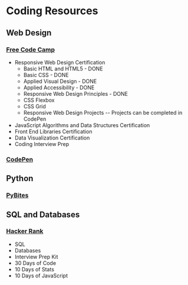 <head>
  <link type="text/css" rel="stylesheet" href="/stylesheets/style.css" />
</head>

<body>
<h1>Coding Resources</h1>
  <h2>Web Design</h2>
  <h3><a href="https://www.freecodecamp.org/">Free Code Camp</a></h3>
  <ul>
    <li>Responsive Web Design Certification
    <ul>
      <li>Basic HTML and HTML5 - DONE</li>
      <li>Basic CSS - DONE</li>
      <li>Applied Visual Design - DONE</li>
      <li>Applied Accessibility - DONE</li>
      <li>Responsive Web Design Principles - DONE</li>
      <li>CSS Flexbox</li>
      <li>CSS Grid</li>
      <li>Responsive Web Design Projects -- Projects can be completed in CodePen</li>
    </ul>
    </li>  
    <li>JavaScript Algorithms and Data Structures Certification</li>
    <li>Front End Libraries Certification</li>
    <li>Data Visualization Certification</li>
    <li>Coding Interview Prep</li>
  </ul>
  
  <h3><a href="https://codepen.io/">CodePen</a></h3>
  
  <h2>Python</h2>
  <h3><a href="https://pybit.es/">PyBites</a></h3>

  <h2>SQL and Databases</h2>

<h3><a href="https://www.hackerrank.com/">Hacker Rank</a></h3>
<ul>
  <li>SQL</li>
  <li>Databases</li>
  <li>Interview Prep Kit</li>
  <li>30 Days of Code</li>
  <li>10 Days of Stats</li>
  <li>10 Days of JavaScript</li>
</ul>




</body>
